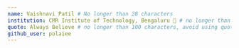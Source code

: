 ```yaml
---
name: Vaishnavi Patil # No longer than 28 characters
institution: CMR Institute of Technology, Bengaluru 🚩 # no longer than 58 characters
quote: Always Believe # no longer than 100 characters, avoid using quotes(") to guarantee the format remains the same.
github_user: polaiee
---
```

